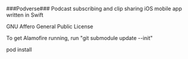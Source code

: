 ###Podverse###
Podcast subscribing and clip sharing iOS mobile app written in Swift

GNU Affero General Public License

To get Alamofire running, run "git submodule update --init"

pod install
